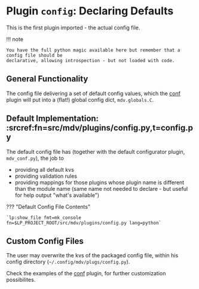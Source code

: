 # Plugin `config`: Declaring Defaults

This is the first plugin imported - the actual config file.

!!! note
    
    You have the full python magic available here but remember that a config file should be
    declarative, allowing introspection - but not loaded with code.

## General Functionality

The config file delivering a set of default config values, which the [conf](./conf.md) plugin will
put into a (flat!) global config dict, `mdv.globals.C`.


## Default Implementation: :srcref:fn=src/mdv/plugins/config.py,t=config.py

The default config file has (together with the default configurator plugin, `mdv_conf.py`), the job
to

- providing all default kvs
- providing validation rules
- providing mappings for those plugins whose plugin name is different than the module name (same
  name not needed to declare - but useful for help output "what's available")


??? "Default Config File Contents"

    `lp:show_file fmt=mk_console fn=$LP_PROJECT_ROOT/src/mdv/plugins/config.py lang=python`


## Custom Config Files

The user may overwrite the kvs of the packaged config file, within his config directory
(`~/.config/mdv/plugs/config.py`).


Check the examples of the [conf](./conf.md) plugin, for further customization possibilites.
